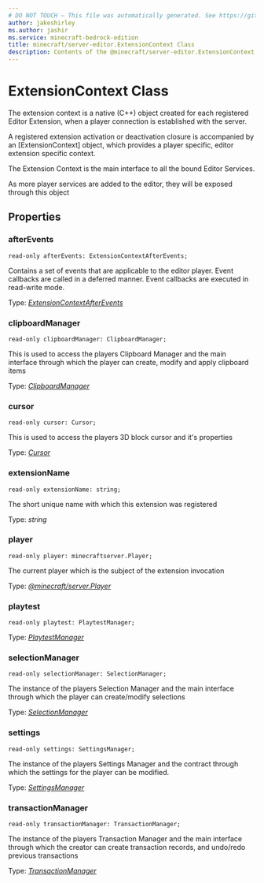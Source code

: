 ```yaml
---
# DO NOT TOUCH — This file was automatically generated. See https://github.com/mojang/minecraftapidocsgenerator to modify descriptions, examples, etc.
author: jakeshirley
ms.author: jashir
ms.service: minecraft-bedrock-edition
title: minecraft/server-editor.ExtensionContext Class
description: Contents of the @minecraft/server-editor.ExtensionContext class.
---
```

# ExtensionContext Class

The extension context is a native (C++) object created for each registered Editor Extension, when a player connection is established with the server.  

A registered extension activation or deactivation closure is accompanied by an [ExtensionContext] object, which provides a player specific, editor extension specific context.

The Extension Context is the main interface to all the bound Editor Services.

As more player services are added to the editor, they will be exposed through this object

## Properties

### **afterEvents**
`read-only afterEvents: ExtensionContextAfterEvents;`

Contains a set of events that are applicable to the editor player.  Event callbacks are called in a deferred manner. Event callbacks are executed in read-write mode.

Type: [*ExtensionContextAfterEvents*](ExtensionContextAfterEvents.md)

### **clipboardManager**
`read-only clipboardManager: ClipboardManager;`

This is used to access the players Clipboard Manager and the main interface through which the player can create, modify and apply clipboard items

Type: [*ClipboardManager*](ClipboardManager.md)

### **cursor**
`read-only cursor: Cursor;`

This is used to access the players 3D block cursor and it's properties

Type: [*Cursor*](Cursor.md)

### **extensionName**
`read-only extensionName: string;`

The short unique name with which this extension was registered

Type: *string*

### **player**
`read-only player: minecraftserver.Player;`

The current player which is the subject of the extension invocation

Type: [*@minecraft/server.Player*](../../minecraft/server/Player.md)

### **playtest**
`read-only playtest: PlaytestManager;`

Type: [*PlaytestManager*](PlaytestManager.md)

### **selectionManager**
`read-only selectionManager: SelectionManager;`

The instance of the players Selection Manager and the main interface through which the player can create/modify selections

Type: [*SelectionManager*](SelectionManager.md)

### **settings**
`read-only settings: SettingsManager;`

The instance of the players Settings Manager and the contract through which the settings for the player can be modified.

Type: [*SettingsManager*](SettingsManager.md)

### **transactionManager**
`read-only transactionManager: TransactionManager;`

The instance of the players Transaction Manager and the main interface through which the creator can create transaction records, and undo/redo previous transactions

Type: [*TransactionManager*](TransactionManager.md)
